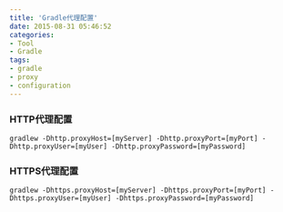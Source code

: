 ```yaml
---
title: 'Gradle代理配置'
date: 2015-08-31 05:46:52
categories: 
- Tool
- Gradle
tags: 
- gradle
- proxy
- configuration
---
```

### HTTP代理配置

```
gradlew -Dhttp.proxyHost=[myServer] -Dhttp.proxyPort=[myPort] -Dhttp.proxyUser=[myUser] -Dhttp.proxyPassword=[myPassword]
```

### HTTPS代理配置

```
gradlew -Dhttps.proxyHost=[myServer] -Dhttps.proxyPort=[myPort] -Dhttps.proxyUser=[myUser] -Dhttps.proxyPassword=[myPassword]
```
